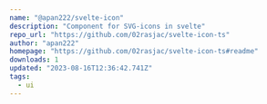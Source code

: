```yaml
---
name: "@apan222/svelte-icon"
description: "Component for SVG-icons in svelte"
repo_url: "https://github.com/02rasjac/svelte-icon-ts"
author: "apan222"
homepage: "https://github.com/02rasjac/svelte-icon-ts#readme"
downloads: 1
updated: "2023-08-16T12:36:42.741Z"
tags: 
  - ui
---
```

